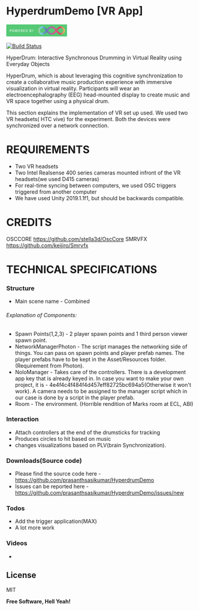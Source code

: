 # HyperdrumDemo [VR App]

[![N|Solid](https://github.com/prasanthsasikumar/localMultiplayer/blob/master/powerdByLogo.png)](http://empathiccomputing.org/)

[![Build Status](https://travis-ci.org/joemccann/dillinger.svg?branch=master)](https://github.com/prasanthsasikumar/HyperdrumDemo)

HyperDrum: Interactive Synchronous Drumming in Virtual Reality using Everyday Objects

HyperDrum, which is about leveraging this cognitive synchronization to create a collaborative music production experience with immersive visualization in virtual reality. Participants will wear an electroencephalography (EEG) head-mounted display to create music and VR space together using a physical drum.


This section explains the implementation of VR set up used. We used two VR headsets( HTC vive) for the experiment. Both the devices were synchronized over a network connection.


# REQUIREMENTS
- Two VR headsets
- Two Intel Realsense 400 series cameras mounted infront of the VR headsets(we used D415 cameras)
- For real-time syncing between computers, we used OSC triggers triggered from another computer
- We have used Unity 2019.1.1f1, but should be backwards compatible. 

# CREDITS
OSCCORE https://github.com/stella3d/OscCore
SMRVFX https://github.com/keijiro/Smrvfx


# TECHNICAL SPECIFICATIONS


### Structure
- Main scene name - Combined

###### Explanation of Components: 
- Spawn Points(1,2,3) - 2 player spawn points and 1 third person viewer spawn point. 
- NetworkManagerPhoton - The script manages the networking side of things. You can pass on spawn points and player prefab names. The player prefabs have to be kept in the Asset/Resources folder. (Requirement from Photon).
- NoloManager - Takes care of the controllers. There is a development app key that is already keyed in. In case you want to make your own project, it is - 4e4f4c4f484f4d457eff82725bc694a5(Otherwise it won't work). A camera needs to be assigned to the manager script which in our case is done by a script in the player prefab. 
- Room - The environment. (Horrible rendition of Marks room at ECL, ABI)

### Interaction
- Attach controllers at the end of the drumsticks for tracking
- Produces circles to hit based on music
- changes visualizations based on PLV(brain Synchronization).


### Downloads(Source code)
- Please find the source code here - https://github.com/prasanthsasikumar/HyperdrumDemo
- Issues can be reported here - https://github.com/prasanthsasikumar/HyperdrumDemo/issues/new



### Todos

 - Add the trigger application(MAX)
 - A lot more work
 
 ### Videos
 - 

License
----

MIT


**Free Software, Hell Yeah!**

